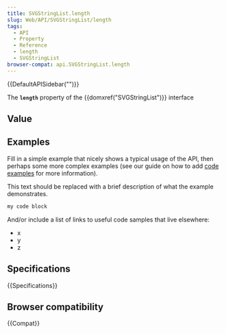 ```yaml
---
title: SVGStringList.length
slug: Web/API/SVGStringList/length
tags:
  - API
  - Property
  - Reference
  - length
  - SVGStringList
browser-compat: api.SVGStringList.length
---
```

{{DefaultAPISidebar("")}}

The **`length`** property of the {{domxref("SVGStringList")}} interface 

## Value



## Examples

Fill in a simple example that nicely shows a typical usage of the API, then perhaps some more complex examples (see our guide on how to add [code examples](/en-US/docs/MDN/Contribute/Structures/Code_examples) for more information).

This text should be replaced with a brief description of what the example demonstrates.

```js
my code block
```

And/or include a list of links to useful code samples that live elsewhere:

*   x
*   y
*   z

## Specifications

{{Specifications}}

## Browser compatibility

{{Compat}}


